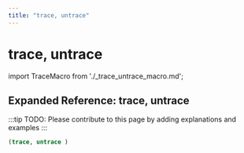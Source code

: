 ```yaml
---
title: "trace, untrace"
---
```


# trace, untrace

import TraceMacro from './_trace_untrace_macro.md';

<TraceMacro />

## Expanded Reference: trace, untrace

:::tip
TODO: Please contribute to this page by adding explanations and examples
:::

```lisp
(trace, untrace )
```

